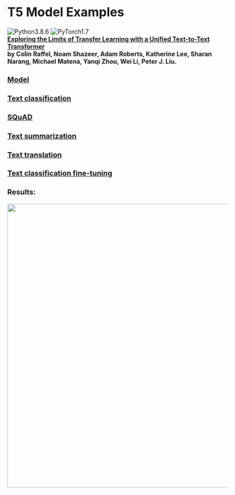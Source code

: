 # T5 Model Examples
![Python3.8.6](https://img.shields.io/badge/Python-3.8.6-blue.svg)
![PyTorch1.7](https://img.shields.io/badge/PyTorch-1.7-yellow.svg)  
**[Exploring the Limits of Transfer Learning with a Unified Text-to-Text Transformer](https://arxiv.org/pdf/1910.10683.pdf)  
by Colin Raffel, Noam Shazeer, Adam Roberts, Katherine Lee, Sharan Narang, Michael Matena, Yanqi Zhou, Wei Li, Peter J. Liu.**  
### [Model](https://huggingface.co/transformers/model_doc/t5.html)  
### [Text classification](https://github.com/dredwardhyde/t5-model-examples/blob/main/classification.py)  
### [SQuAD](https://github.com/dredwardhyde/t5-model-examples/blob/main/squad.py)  
### [Text summarization](https://github.com/dredwardhyde/t5-model-examples/blob/main/summarization.py)  
### [Text translation](https://github.com/dredwardhyde/t5-model-examples/blob/main/translation.py)  

### [Text classification fine-tuning](https://github.com/dredwardhyde/t5-model-examples/blob/main/classification_fine_tuning.py)  
### Results:
<img src="https://raw.githubusercontent.com/dredwardhyde/t5-model-examples/main/results.png" width="649"/>  
